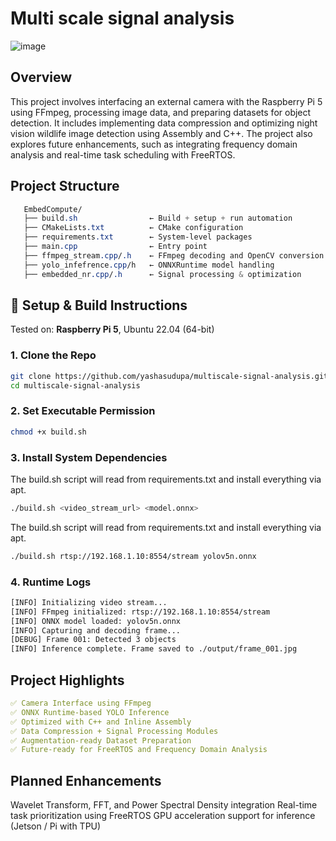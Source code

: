 # Multi scale signal analysis

![image](https://github.com/user-attachments/assets/2d81388b-70e7-4195-b6e8-3e21e4bc02c6)

## Overview

This project involves interfacing an external camera with the Raspberry Pi 5 using FFmpeg, processing image data, and preparing datasets for object detection. It includes implementing data compression and optimizing night vision wildlife image detection using Assembly and C++. The project also explores future enhancements, such as integrating frequency domain analysis and real-time task scheduling with FreeRTOS.

## Project Structure
```css
   EmbedCompute/
   ├── build.sh                ← Build + setup + run automation
   ├── CMakeLists.txt          ← CMake configuration
   ├── requirements.txt        ← System-level packages
   ├── main.cpp                ← Entry point
   ├── ffmpeg_stream.cpp/.h    ← FFmpeg decoding and OpenCV conversion
   ├── yolo_infefrence.cpp/h   ← ONNXRuntime model handling
   ├── embedded_nr.cpp/.h      ← Signal processing & optimization
```
## 🔧 Setup & Build Instructions
Tested on: **Raspberry Pi 5**, Ubuntu 22.04 (64-bit)

### 1. Clone the Repo
```bash
git clone https://github.com/yashasudupa/multiscale-signal-analysis.git
cd multiscale-signal-analysis
```

### 2. Set Executable Permission
```bash
chmod +x build.sh
```

### 3. Install System Dependencies
The build.sh script will read from requirements.txt and install everything via apt.
```bash
./build.sh <video_stream_url> <model.onnx>
```

The build.sh script will read from requirements.txt and install everything via apt.
```bash
./build.sh rtsp://192.168.1.10:8554/stream yolov5n.onnx
```

### 4. Runtime Logs
```xml
[INFO] Initializing video stream...
[INFO] FFmpeg initialized: rtsp://192.168.1.10:8554/stream
[INFO] ONNX model loaded: yolov5n.onnx
[INFO] Capturing and decoding frame...
[DEBUG] Frame 001: Detected 3 objects
[INFO] Inference complete. Frame saved to ./output/frame_001.jpg
```

## Project Highlights
```yaml
✅ Camera Interface using FFmpeg
✅ ONNX Runtime-based YOLO Inference
✅ Optimized with C++ and Inline Assembly
✅ Data Compression + Signal Processing Modules
✅ Augmentation-ready Dataset Preparation
✅ Future-ready for FreeRTOS and Frequency Domain Analysis
```

## Planned Enhancements
Wavelet Transform, FFT, and Power Spectral Density integration
Real-time task prioritization using FreeRTOS
GPU acceleration support for inference (Jetson / Pi with TPU)
